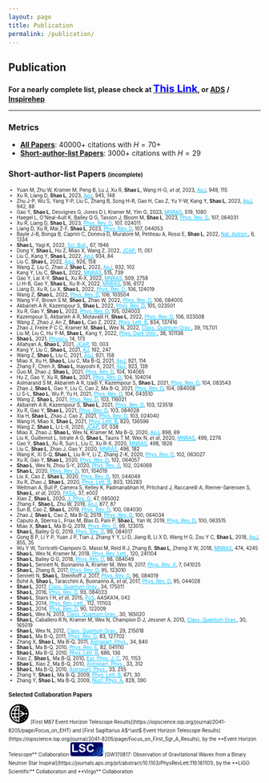 ```yaml
---
layout: page
title: Publication
permalink: /publication/
---
```


<style>
table {
  font-family: arial, sans-serif;
  border-collapse: collapse;
  width: 100%;
}

td, th {
  border: 1px solid #dddddd;
  text-align: left;
  padding: 8px;
}

tr:nth-child(odd) {
  background-color: #dddddd;
}
</style>

<!-- <p></p>

### **Publication Metrics**

| <small> (last updated: December 2022) | **CITATION** | **$H$-FACTOR** | **LINK** |
| **All Papers** | 40,000+ | 69 | [Inspirehep](https://inspirehep.net/literature?sort=mostrecent&size=25&page=1&q=author%3ALi.Jing.Shao.1#with-citation-summary) |
| **Short-author-list Papers** | 3,000+ | 29 | [Inspirehep](https://inspirehep.net/literature?sort=mostrecent&size=25&page=1&q=author%3ALi.Jing.Shao.1%20AND%20not%20cn%3A%2A&ui-citation-summary=true) |

--- -->

<p></p>

## <b>Publication</b>

**For a nearly complete list, please check at [<big><big><font color="blue">This Link</font></big></big>](https://friendshao.github.io/docs/publist), or [ADS](https://ui.adsabs.harvard.edu/#/public-libraries/_Wy76FR4TQutMoiU0wKO_g) / [Inspirehep](https://inspirehep.net/literature?sort=mostrecent&size=25&page=1&q=author%3ALi.Jing.Shao.1#with-citation-summary)**

---

<p></p>

### **Metrics**

- [**All Papers**](https://inspirehep.net/literature?sort=mostrecent&size=25&page=1&q=author%3ALi.Jing.Shao.1#with-citation-summary): $40000+$ citations with $H=70+$ 
- [**Short-author-list Papers**](https://inspirehep.net/literature?sort=mostrecent&size=25&page=1&q=author%3ALi.Jing.Shao.1%20AND%20not%20cn%3A%2A&ui-citation-summary=true): $3000+$ citations with $H=29$

### **Short-author-list Papers** <small><small>(incomplete)

- Yuan M, Zhu W, Kramer M, Peng B, Lu J, Xu R, **Shao L**, Wang H-G, *et al*, 2023,
  <a href="https://doi.org/10.3847/1538-4357/accb9a" style="color: #00bfff;">ApJ</a>, 949, 115 
- Xu R, Liang D, **Shao L**, 2023,
  <a href="https://doi.org/10.3847/1538-4357/acbdfb" style="color: #00bfff;">ApJ</a>, 945, 148 
- Zhu J-P, Wu S, Yang Y-P, Liu C, Zhang B, Song H-R, Gao H, Cao Z, Yu Y-W, Kang Y, **Shao L**, 2023, 
  <a href="https://doi.org/10.3847/1538-4357/aca527" style="color: #00bfff;">ApJ</a>, 942, 88 
- Gao Y, **Shao L**, Desvignes G, Jones D I, Kramer M, Yim G, 2023,
  <a href="https://doi.org/10.1093/mnras/stac3546" style="color: #00bfff;">MNRAS</a>, 519, 1080
- Haegel L, O'Neal-Ault K, Bailey Q G, Tasson J, Bloom M, **Shao L**, 2023, 
  <a href="https://doi.org/10.1103/PhysRevD.107.064031" style="color: #00bfff;">Phys. Rev. D</a>, 107, 064031
- Xu R, Liang D, **Shao L**, 2023, 
  <a href="https://doi.org/10.1103/PhysRevD.107.024011" style="color: #00bfff;">Phys. Rev. D</a>, 107, 024011
- Liang D, Xu R, Mai Z-F, **Shao L**, 2023, 
  <a href="https://doi.org/10.1103/PhysRevD.107.044053" style="color: #00bfff;">Phys. Rev. D</a>, 107, 044053
- Bayle J-B, Bonga B, Caprini C, Doneva D, Muratore M, Petiteau A, Rossi E, **Shao L**, 2022,
  <a href="https://doi.org/10.1038/s41550-022-01847-0" style="color: #00bfff;">Nat. Astron.</a>, 6, 1334
- **Shao L**, Yagi K, 2022,
  <a href="https://doi.org/10.1016/j.scib.2022.09.018" style="color: #00bfff;">Sci. Bull.</a>, 67, 1946
- Dong Y, **Shao L**, Hu Z, Miao X, Wang Z, 2022, 
  <a href="https://doi.org/10.1088/1475-7516/2022/11/051" style="color: #00bfff;">JCAP</a>, 11, 051
- Liu C, Kang Y, **Shao L**, 2022,
  <a href="https://doi.org/10.3847/1538-4357/ac7a39" style="color: #00bfff;">ApJ</a>, 934, 84
- Liu C, **Shao L**, 2022,
  <a href="https://doi.org/10.3847/1538-4357/ac3cbf" style="color: #00bfff;">ApJ</a>, 926, 158
- Wang Z, Liu C, Zhao J, **Shao L**, 2022,
  <a href="https://doi.org/10.3847/1538-4357/ac6b99" style="color: #00bfff;">ApJ</a>, 932, 102
- Kang Y, Liu C, **Shao L**, 2022,
  <a href="https://doi.org/10.1093/mnras/stac1738" style="color: #00bfff;">MNRAS</a>, 515, 739
- Gao Y, Lai X-Y, **Shao L**, Xu R-X, 2022,
  <a href="https://doi.org/10.1093/mnras/stab3181" style="color: #00bfff;">MNRAS</a>, 509, 2758
- Li H-B, Gao Y, **Shao L**, Xu R-X, 2022,
  <a href="https://doi.org/10.1093/mnras/stac2622" style="color: #00bfff;">MNRAS</a>, 516, 6172
- Liang D, Xu R, Lu X, **Shao L**, 2022,
  <a href="https://doi.org/10.1103/PhysRevD.106.124019" style="color: #00bfff;">Phys. Rev. D</a>, 106, 124019
- Wang Z, **Shao L**, 2022,
  <a href="https://doi.org/10.1103/PhysRevD.106.103504" style="color: #00bfff;">Phys. Rev. D</a>, 106, 103504
- Wang Y-F, Brown S M, **Shao L**, Zhao W, 2022,
  <a href="https://doi.org/10.1103/PhysRevD.106.084005" style="color: #00bfff;">Phys. Rev. D</a>, 106, 084005
- Akbarieh A R, Kazempour S, **Shao L**, 2022,
  <a href="https://doi.org/10.1103/PhysRevD.105.023501" style="color: #00bfff;">Phys. Rev. D</a>, 105, 023501
- Xu R, Gao Y, **Shao L**, 2022,
  <a href="https://doi.org/10.1103/PhysRevD.105.024003" style="color: #00bfff;">Phys. Rev. D</a>, 105, 024003
- Kazempour S, Akbarieh A R, Motavalli H, **Shao L**, 2022,
  <a href="https://doi.org/10.1103/PhysRevD.106.023508" style="color: #00bfff;">Phys. Rev. D</a>, 106, 023508
- Wang Z, Zhao J, An Z, **Shao L**, Cao Z, 2022,
  <a href="https://doi.org/10.1016/j.physletb.2022.137416" style="color: #00bfff;">Phys. Lett. B</a>, 834, 137416
- Zhao J, Freire P C C, Kramer M, **Shao L**, Wex N, 2022,
  <a href="https://doi.org/10.1088/1361-6382/ac69a3" style="color: #00bfff;">Class. Quantum Grav.</a>, 39, 11LT01
- Liu M, Liu C, Hu Y-M, **Shao L**, Kang Y, 2022,
  <a href="https://doi.org/10.1016/j.dark.2022.101136" style="color: #00bfff;">Phys. Dark Univ.</a>, 38, 101136
- **Shao L**, 2021,
  <a href="https://physics.aps.org/articles/v14/173" style="color: #00bfff;">Physics</a>, 14, 173
- Allahyari A, **Shao L**, 2021,
  <a href="https://doi.org/10.1088/1475-7516/2021/10/003" style="color: #00bfff;">JCAP</a>, 10, 003
- Kang Y, Liu C, **Shao L**, 2021,
  <a href="https://doi.org/10.3847/1538-3881/ac23d8" style="color: #00bfff;">AJ</a>, 162, 247
- Wang Z, **Shao L**, Liu C, 2021,
  <a href="https://doi.org/10.3847/1538-4357/ac223c" style="color: #00bfff;">ApJ</a>, 921, 158
- Miao X, Xu H, **Shao L**, Liu C, Ma B-Q, 2021,
  <a href="https://doi.org/10.3847/1538-4357/ac1d48" style="color: #00bfff;">ApJ</a>, 921, 114
- Zhang F, Chen X, **Shao L**, Inayoshi K, 2021,
  <a href="https://doi.org/10.3847/1538-4357/ac2c07" style="color: #00bfff;">ApJ</a>, 923, 139
- Guo M, Zhao J, **Shao L**, 2021,
  <a href="https://doi.org/10.1103/PhysRevD.104.104065" style="color: #00bfff;">Phys. Rev. D</a>, 104, 104065
- Hu Z, Gao Y, Xu R, **Shao L**, 2021,
  <a href="https://doi.org/10.1103/PhysRevD.104.104014" style="color: #00bfff;">Phys. Rev. D</a>, 104, 104014
- Aslmarand S M, Akbarieh A R, Izadi Y, Kazempour S, **Shao L**, 2021,
  <a href="https://doi.org/10.1103/PhysRevD.104.083543" style="color: #00bfff;">Phys. Rev. D</a>, 104, 083543
- Zhao J, **Shao L**, Gao Y, Liu C, Cao Z, Ma B-Q, 2021,
  <a href="https://doi.org/10.1103/PhysRevD.104.084008" style="color: #00bfff;">Phys. Rev. D</a>, 104, 084008
- Li S-L, **Shao L**, Wu P, Yu H, 2021,
  <a href="https://doi.org/10.1103/PhysRevD.104.043510" style="color: #00bfff;">Phys. Rev. D</a>, 104, 043510
- Wang Z, **Shao L**, 2021,
  <a href="https://doi.org/10.1103/PhysRevD.103.116021" style="color: #00bfff;">Phys. Rev. D</a>, 103, 116021
- Akbarieh A R, Kazempour S, **Shao L**, 2021,
  <a href="https://doi.org/10.1103/PhysRevD.103.123518" style="color: #00bfff;">Phys. Rev. D</a>, 103, 123518
- Xu R, Gao Y, **Shao L**, 2021,
  <a href="https://doi.org/10.1103/PhysRevD.103.084028" style="color: #00bfff;">Phys. Rev. D</a>, 103, 084028
- Xia H, **Shao L**, Zhao J, Cao Z, 2021,
  <a href="https://doi.org/10.1103/PhysRevD.103.024040" style="color: #00bfff;">Phys. Rev. D</a>, 103, 024040
- Wang H, Miao X, **Shao L**, 2021,
  <a href="https://doi.org/10.1016/j.physletb.2021.136596" style="color: #00bfff;">Phys. Lett. B</a>, 820, 136596
- Wang Z, **Shao L**, Li L-X, 2020,
  <a href="https://doi.org/10.1088/1475-7516/2020/07/038" style="color: #00bfff;">JCAP</a>, 07, 038
- Miao X, Zhao J, **Shao L**, Wex N, Kramer M, Ma B-Q, 2020,
  <a href="https://doi.org/10.3847/1538-4357/ab9dfe" style="color: #00bfff;">ApJ</a>, 898, 69
- Liu K, Guillemot L, Istrate A G, **Shao L**, Tauris T M, Wex N, *et al*, 2020,
  <a href="https://doi.org/10.1093/mnras/staa2993" style="color: #00bfff;">MNRAS</a>, 499, 2276
- Gao Y, **Shao L**, Xu R, Sun L, Liu C, Xu R-X, 2020,
  <a href="https://doi.org/10.1093/mnras/staa2476" style="color: #00bfff;">MNRAS</a>, 498, 1826
- Liu C, **Shao L**, Zhao J, Gao Y, 2020,
  <a href="https://doi.org/10.1093/mnras/staa1512" style="color: #00bfff;">MNRAS</a>, 496, 182
- Wang K, Xi S-Q, **Shao L**, Liu R-Y, Li Z, Zhang Z-K, 2020,
  <a href="https://doi.org/10.1103/PhysRevD.102.063027" style="color: #00bfff;">Phys. Rev. D</a>, 102, 063027
- Xu R, Gao Y, **Shao L**, 2020,
  <a href="https://doi.org/10.1103/PhysRevD.102.064057" style="color: #00bfff;">Phys. Rev. D</a>, 102, 064057
- **Shao L**, Wex N, Zhou S-Y, 2020,
  <a href="https://doi.org/10.1103/PhysRevD.102.024069" style="color: #00bfff;">Phys. Rev. D</a>, 102, 024069
- **Shao L**, 2020,
  <a href="https://doi.org/10.1103/PhysRevD.101.104019" style="color: #00bfff;">Phys. Rev. D</a>, 101, 104019
- Liu X, Cao Z, **Shao L**, 2020,
  <a href="https://doi.org/10.1103/PhysRevD.101.044049" style="color: #00bfff;">Phys. Rev. D</a>, 101, 044049
- Xu R, Zhao J, **Shao L**, 2020,
  <a href="https://doi.org/10.1016/j.physletb.2020.135283" style="color: #00bfff;">Phys. Lett. B</a>, 803, 135283
- Weltman A, Bull P, Camera S, Kelley K, Padmanabhan H, Pritchard J, Raccanelli A, Riemer-Sørensen S, **Shao L**, *et al*, 2020,
  <a href="https://doi.org/10.1017/pasa.2019.42" style="color: #00bfff;">PASA</a>, 37, e002
- Xiao Z, **Shao L**, 2020,
  <a href="https://doi.org/10.1088/1361-6471/ab8c30" style="color: #00bfff;">J. Phys. G</a>, 47, 085002
- Zhang F, **Shao L**, Zhu W, 2019,
  <a href="https://doi.org/10.3847/1538-4357/ab1b28" style="color: #00bfff;">ApJ</a>, 877, 87
- Sun B, Cao Z, **Shao L**, 2019,
  <a href="https://doi.org/10.1103/PhysRevD.100.084030" style="color: #00bfff;">Phys. Rev. D</a>, 100, 084030
- Zhao J, **Shao L**, Cao Z, Ma B-Q, 2019,
  <a href="https://doi.org/10.1103/PhysRevD.100.064034" style="color: #00bfff;">Phys. Rev. D</a>, 100, 064034
- Caputo A, Sberna L, Frias M, Blas D, Pani P, **Shao L**, Yan W, 2019,
  <a href="https://doi.org/10.1103/PhysRevD.100.063515" style="color: #00bfff;">Phys. Rev. D</a>, 100, 063515
- Miao X, **Shao L**, Ma B-Q, 2019,
  <a href="https://doi.org/10.1103/PhysRevD.99.123015" style="color: #00bfff;">Phys. Rev. D</a>, 99, 123015
- **Shao L**, Bailey Q G, 2019, 
  <a href="https://doi.org/10.1103/PhysRevD.99.084017" style="color: #00bfff;">Phys. Rev. D</a>, 99, 084017
- Gong B P, Li Y P, Yuan J P, Tian J, Zhang Y Y, Li D, Jiang B, Li X D, Wang H G, Zou Y C, **Shao L**, 2018,
  <a href="https://doi.org/10.3847/1538-4357/aaac34" style="color: #00bfff;">ApJ</a>, 855, 35
- Wu Y W, Torricelli-Ciamponi G, Massi M, Reid R J, Zhang B, **Shao L**, Zheng X W, 2018,
  <a href="https://doi.org/10.1093/mnras/stx3003" style="color: #00bfff;">MNRAS</a>, 474, 4245
- **Shao L**, Wex N, Kramer M, 2018,
  <a href="https://doi.org/10.1103/PhysRevLett.120.241104" style="color: #00bfff;">Phys. Rev. Lett.</a>, 120, 241104
- **Shao L**, Bailey Q G, 2018,
  <a href="https://doi.org/10.1103/PhysRevD.98.084049" style="color: #00bfff;">Phys. Rev. D</a>, 98, 084049
- **Shao L**, Sennett N, Buonanno A, Kramer M, Wex N, 2017,
  <a href="https://doi.org/10.1103/PhysRevX.7.041025" style="color: #00bfff;">Phys. Rev. X</a>, 7, 041025
- **Shao L**, Zhang B, 2017,
  <a href="https://doi.org/10.1103/PhysRevD.95.123010" style="color: #00bfff;">Phys. Rev. D</a>, 95, 123010
- Sennett N, **Shao L**, Steinhoff J, 2017,
  <a href="https://doi.org/10.1103/PhysRevD.96.084019" style="color: #00bfff;">Phys. Rev. D</a>, 96, 084019
- Bohé A, **Shao L**, Taracchini A, Buonanno A, *et al*, 2017,
  <a href="https://doi.org/10.1103/PhysRevD.95.044028" style="color: #00bfff;">Phys. Rev. D</a>, 95, 044028
- **Shao L**, 2017,
  <a href="https://doi.org/10.1088/1361-6382/aa8124" style="color: #00bfff;">Class. Quantum Grav.</a>, 34, 175011
- **Shao L**, 2016,
  <a href="https://doi.org/10.1103/PhysRevD.93.084023" style="color: #00bfff;">Phys. Rev. D</a>, 93, 084023
- **Shao L**, Stairs I H, *et al*, 2015,
  <a href="https://doi.org/10.22323/1.215.0042" style="color: #00bfff;">PoS</a>, AASKA14, 042
- **Shao L**, 2014,
  <a href="https://doi.org/10.1103/PhysRevLett.112.111103" style="color: #00bfff;">Phys. Rev. Lett.</a>, 112, 111103
- **Shao L**, 2014,
  <a href="https://doi.org/10.1103/PhysRevD.90.122009" style="color: #00bfff;">Phys. Rev. D</a>, 90, 122009
- **Shao L**, Wex N, 2013,
  <a href="https://doi.org/10.1088/0264-9381/30/16/165020" style="color: #00bfff;">Class. Quantum Grav.</a>, 30, 165020
- **Shao L**, Caballero R N, Kramer M, Wex N, Champion D J, Jessner A, 2013,
  <a href="https://doi.org/10.1088/0264-9381/30/16/165019" style="color: #00bfff;">Class. Quantum Grav.</a>, 30, 165019
- **Shao L**, Wex N, 2012,
  <a href="https://doi.org/10.1088/0264-9381/29/21/215018" style="color: #00bfff;">Class. Quantum Grav.</a>, 29, 215018
- **Shao L**, Ma B-Q, 2011,
  <a href="https://doi.org/10.1103/PhysRevD.83.127702" style="color: #00bfff;">Phys. Rev. D</a>, 83, 127702
- Zhang X, **Shao L**, Ma B-Q, 2011,
  <a href="https://doi.org/10.1016/j.astropartphys.2011.03.001" style="color: #00bfff;">Astropart. Phys.</a>, 34, 840
- **Shao L**, Ma B-Q, 2010,
  <a href="https://doi.org/10.1103/PhysRevE.82.041110" style="color: #00bfff;">Phys. Rev. E</a>, 82, 041110
- **Shao L**, Ma B-Q, 2010,
  <a href="https://doi.org/10.1016/j.physletb.2010.02.049" style="color: #00bfff;">Phys. Lett. B</a>, 686, 136
- Xiao Z, **Shao L**, Ma B-Q, 2010,
  <a href="https://doi.org/10.1140/epjc/s10052-010-1502-4" style="color: #00bfff;">Eur. Phys. J. C</a>, 70, 1153
- **Shao L**, Xiao Z, Ma B-Q, 2010,
  <a href="https://doi.org/10.1016/j.astropartphys.2010.03.003" style="color: #00bfff;">Astropart. Phys.</a>, 33, 312
- **Shao L**, Ma B-Q, 2010,
  <a href="https://doi.org/10.1016/j.astropartphys.2010.02.003" style="color: #00bfff;">Astropart. Phys.</a>, 33, 255
- Zhang Y, **Shao L**, Ma B-Q, 2009,
  <a href="https://doi.org/10.1016/j.physletb.2008.11.033" style="color: #00bfff;">Phys. Lett. B</a>, 671, 30
- Zhang Y, **Shao L**, Ma B-Q, 2009,
  <a href="https://doi.org/10.1016/j.nuclphysa.2009.07.006" style="color: #00bfff;">Nucl. Phys. A</a>, 828, 390

<!-- ### **Selected First-author/Corresponding-author Papers**

0. R. Xu, D. Liang, **L.  Shao**, [Static spherical vacuum solutions in the
bumblebee gravity model](https://arxiv.org/abs/2209.02209), *Phys. Rev. D* 107
(2023) 024011

0. Y. Gao, **L.  Shao**, G. Desvignes, D.I. Jones, M. Kramer, G. Yim,
[Precession of magnetars: dynamical evolutions and modulations on polarized
electromagnetic waves](https://arxiv.org/abs/2211.17087), *Mon. Not.  R. Astron.
Soc.* 519 (2023) 1080

0. **L. Shao**, K. Yagi, [Neutron stars as extreme laboratories for gravity
tests](https://arxiv.org/abs/2209.03351), *Sci. Bull.* 67 (2022) 1946
- <small>Featured by Science Bulletin:
    [link](https://mp.weixin.qq.com/s/XzI8A_mOEGkHQIt-KPXn5A)
    <img src="SB.png" alt="scibull" style="height:20px;">

0. D. Liang, R. Xu, X. Lu, **L. Shao**, [Polarizations of gravitational waves in
the bumblebee gravity model](http://arxiv.org/abs/2207.14423), *Phys. Rev. D* 106 (2022) 124019

0. J. Zhao, P.C.C. Freire, M.  Kramer, **L. Shao**, N. Wex, [Closing a
spontaneous-scalarization window with binary
pulsars](https://arxiv.org/abs/2201.03771), *Class. Quantum Grav.* 39 (2022)
11LT01

0. C. Liu, **L. Shao**, [Neutron star$-$neutron star and neutron star$-$black
hole mergers: multiband observations and early
warnings](https://arxiv.org/abs/2108.08490), *Astrophys. J.* 926 (2022) 158

0. Y. Gao, X.-Y. Lai, **L.  Shao**, R.-X. Xu, [Rotation and deformation of
strangeon stars in the Lennard-Jones model](https://arxiv.org/abs/2109.13234),
*Mon. Not. R. Astron. Soc.* 509 (2022) 2758

0. **L. Shao**, [General relativity withstands double pulsar's
scrutiny](https://physics.aps.org/articles/v14/173), *Physics* 14 (2021) 173

0. Y. Kang, C. Liu, **L. Shao**, [Prospects for detecting exoplanets around
double white dwarfs with LISA and Taiji](https://arxiv.org/abs/2108.01357),
*Astron.  J.* 162 (2021) 247
  - <small>Featured by Kavli Institute for Astronomy and Astrophysics, Peking University:
    [link](http://kiaa.pku.edu.cn/info/1031/7776.htm) 
  <img src="pku.png" alt="PKU" style="height:30px;">

0. Z. Wang, **L. Shao**, C. Liu, [New limits on the Lorentz/CPT symmetry through
fifty gravitational-wave events](https://arxiv.org/abs/2108.02974), *Astrophys.
J.* 921 (2021) 158
  - <small>Featured by School of Physics, Peking University:
    [link](https://mp.weixin.qq.com/s/Cp2NcWvC7Ldi4jbZxLzIsw) 
  <img src="pku.png" alt="PKU" style="height:30px;">

0. X. Miao, H. Xu,  **L.  Shao**, C. Liu, B.-Q. Ma,
  [Stringent tests of gravity with highly relativistic binary pulsars in the era
  of LISA and SKA](https://arxiv.org/abs/2107.05812), *Astrophys. J.* 921 (2021)
  114

0. **L. Shao**, [Combined search for anisotropic birefringence in the
gravitational-wave transient catalog
GWTC-1](https://arxiv.org/abs/2002.01185),
*Phys. Rev. D* 101 (2020) 104019

0. X. Miao, J. Zhao, **L. Shao**, N. Wex, *et al.*, [Tests of conservation
laws in post-Newtonian gravity with binary
pulsars](https://arxiv.org/abs/2006.09652), *Astrophys. J.* 898
(2020) 69

0. **L. Shao**, N. Wex, S.-Y. Zhou, 
  [New graviton mass bound from binary
  pulsars](https://arxiv.org/abs/2007.04531), *Phys. Rev. D* 102 (2020) 024069

0. **L. Shao**, Q.G. Bailey, [Testing the gravitational weak equivalence
principle in the standard-model extension with binary
pulsars](https://arxiv.org/abs/1903.11760), *Phys. Rev. D* 99 (2019)
084017

0. **L. Shao**, Q.G. Bailey, [Testing velocity-dependent CPT-violating
gravitational forces with radio pulsars](https://arxiv.org/abs/1810.06332),
*Phys. Rev. D* 98 (2018) 084049

0. **L. Shao**, N. Wex, M. Kramer,
   [Testing the universality of free fall towards dark matter with radio
   pulsars](https://arxiv.org/abs/1805.08408),
   *Phys. Rev. Lett.* 120 (2018) 241104
  - <small>Featured by PRL editors as an "Editors' Suggestion" [[certificate]](LQ16789.pdf)
  <img src="suggestion_PRL.jpg" alt="PRL" style="width:30px;height:30px;"> 
  - <small>Featured by
    the Max Planck Institute for Radio Astronomy: 
[English](https://www.mpifr-bonn.mpg.de/pressreleases/2018/8) /
[German](https://www.mpifr-bonn.mpg.de/pressemeldungen/2018/8)
  <img src="mpifr.png" alt="PRL" style="width:32px;height:32px;"> 

0. **L. Shao**, B.  Zhang, [Bayesian framework to constrain the photon mass
with a catalog of fast radio bursts](https://arxiv.org/abs/1705.01278),
*Phys. Rev. D* 95 (2017) 123010

0. **L. Shao**, N. Sennett, A. Buonanno, M. Kramer, N. Wex,
    [Constraining nonperturbative strong-field effects in scalar-tensor gravity
    by combining pulsar timing and laser-interferometer gravitational-wave
    detectors](http://arxiv.org/abs/1704.07561), 
    *Phys. Rev. X* 7 (2017) 041025
  - <small>Featured by the Max Planck Institute for Gravitational Physics
    (Albert Einstein
    Institute): [English](http://www.aei.mpg.de/2147555/stronger-tests-of-einstein-s-relativity)
    <img src="aei.png" alt="aei" style="height:35px;"> 

0. A. Bohé, **L. Shao**, A. Taracchini, A. Buonanno, *et al.*, 
    [Improved effective-one-body model of spinning, nonprecessing binary black
    holes for the era of gravitational-wave astrophysics with advanced
    detectors](http://arxiv.org/abs/1611.03703), 
   *Phys. Rev. D* 95 (2017) 044028
  - <small>Implemented as the "SEOBNRv4" waveform model in LIGO Algorithm Library
  <img src="LIGO.jpg" alt="LIGO" style="height:28px;">

0. **L. Shao**, 
    [Testing the strong equivalence principle with the triple pulsar PSR
    J0337+1715](http://arxiv.org/abs/1602.05725), 
    *Phys. Rev. D* 93 (2016) 084023 
  - <small>Featured by PRD editors as an "Editors' Suggestion"
  <img src="suggestion_PRD.png" alt="PRD" style="width:30px;height:30px;">

0. **L. Shao**, N.  Wex, [Tests of gravitational symmetries with radio
pulsars](https://arxiv.org/abs/1604.03662),
*Sci. China Phys. Mech. Astron.* 59 (2016) 699501

0. **L. Shao**, I.H.  Stairs, *et al.*, [Testing gravity with pulsars in the
SKA era](https://arxiv.org/abs/1501.00058),
*PoS* (AASKA14) 042
  - <small>Chapter in SKA white paper "Advancing Astrophysics with the Square
  Kilometre Array"

0. **L. Shao**, [New pulsar limit on local Lorentz invariance violation of
gravity in the standard-model extension](https://arxiv.org/abs/1412.2320),
*Phys. Rev. D* 90 (2014) 122009

0. **L. Shao**,
    [Tests of local Lorentz invariance violation of gravity in the standard
    model extension](http://arxiv.org/abs/1402.6452), 
    *Phys. Rev. Lett.* 112 (2014) 111103 
  - <small>Featured by School of Physics, Peking University:
    [English](http://www.phy.pku.edu.cn/english/news/140304.xml) / 
    [Chinese](http://www.phy.pku.edu.cn/research/projects/140304.xml)
  <img src="pku.png" alt="PKU" style="height:30px;">

0. **L. Shao**, R.N. Caballero, M. Kramer, *et al.*,
    [A new limit on local Lorentz invariance violation of gravity from solitary
    pulsars](http://arxiv.org/abs/1307.2552),
    *Class. Quantum Grav.* 30 (2013) 165019 
  - <small>Highlighted by Classical and Quantum Gravity [[certificate]](IOP_sck+13.pdf)
  <img src="iop.gif" alt="IOP" style="height:38px;">

0. **L. Shao**, N. Wex, 
    [New limits on the violation of local position invariance of
    gravity](http://arxiv.org/abs/1307.2637),
    *Class. Quantum Grav.* 30 (2013) 165020
  - <small>Highlighted by Classical and Quantum Gravity [[certificate]](IOP_sw13.pdf)
  <img src="iop.gif" alt="IOP" style="height:38px;">

0. **L. Shao**, N. Wex,
    [New tests of local Lorentz invariance of gravity with small-eccentricity
    binary pulsars](http://arxiv.org/abs/1209.4503),
    *Class. Quantum Grav.* 29 (2012) 215018
  - <small>Highlighted by Classical and Quantum Gravity [[certificate]](IOP_sw12.pdf)
  <img src="iop.gif" alt="IOP" style="height:38px;">

0. **L. Shao**, Z. Xiao, B.-Q.  Ma, 
  [Lorentz violation from cosmological objects with very high energy photon
  emissions](https://arxiv.org/abs/0911.2276),
  *Astropart. Phys.* 33 (2010) 312

0. **L. Shao**, B.-Q. Ma,
    [The significant digit law in statistical
    physics](http://arxiv.org/abs/1005.0660),
    *Physica A* 389 (2010) 3109
  - <small>Invited to Wolfram Demonstrations
    Project: [link](http://demonstrations.wolfram.com/BenfordsLawInStatisticalPhysics/)
  <img src="mathematica.png" alt="Math" style="height:30px;">
{: reversed="reversed"} -->

### **Selected Collaboration Papers**

<img src="EHT.png" alt="EHT" style="height:40px;">
[First M87 Event Horizon Telescope
Results](https://iopscience.iop.org/journal/2041-8205/page/Focus_on_EHT) and 
[First Sagittarius A$^\ast$ Event Horizon Telescope
Results](https://iopscience.iop.org/journal/2041-8205/page/Focus_on_First_Sgr_A_Results),
by the **Event Horizon Telescope** Collaboration

<img src="LSC.png" alt="LSC" style="height:28px;">
[GW170817:
   Observation of Gravitational Waves from a Binary Neutron Star
Inspiral](https://journals.aps.org/prl/abstract/10.1103/PhysRevLett.119.161101),
by the **LIGO Scientific** Collaboration and **Virgo** Collaboration




<script type="text/x-mathjax-config">
  MathJax.Hub.Config({
    tex2jax: {
      inlineMath: [ ['$','$'] ],
      processEscapes: true
    }
  });
</script>
<script type="text/javascript" src="https://cdn.mathjax.org/mathjax/latest/MathJax.js?config=TeX-AMS-MML_HTMLorMML">
</script>
